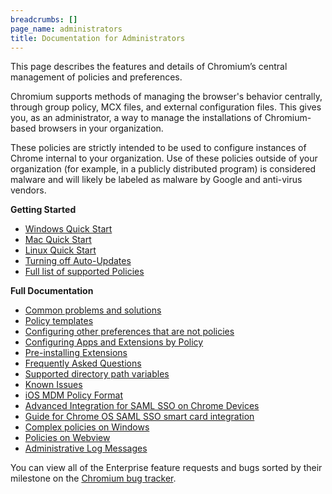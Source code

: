 ```yaml
---
breadcrumbs: []
page_name: administrators
title: Documentation for Administrators
---
```


This page describes the features and details of Chromium’s central management of
policies and preferences.

Chromium supports methods of managing the browser's behavior centrally, through
group policy, MCX files, and external configuration files. This gives you, as an
administrator, a way to manage the installations of Chromium-based browsers in
your organization.

These policies are strictly intended to be used to configure instances of Chrome
internal to your organization. Use of these policies outside of your
organization (for example, in a publicly distributed program) is considered
malware and will likely be labeled as malware by Google and anti-virus vendors.

**Getting Started**

*   [Windows Quick Start](/administrators/windows-quick-start)
*   [Mac Quick Start](/administrators/mac-quick-start)
*   [Linux Quick Start](/administrators/linux-quick-start)
*   [Turning off Auto-Updates](/administrators/turning-off-auto-updates)
*   [Full list of supported
            Policies](https://chromeenterprise.google/policies/)

**Full Documentation**

*   [Common problems and
            solutions](/administrators/common-problems-and-solutions)
*   [Policy templates](/administrators/policy-templates)
*   [Configuring other preferences that are not
            policies](/administrators/configuring-other-preferences)
*   [Configuring Apps and Extensions by
            Policy](/administrators/configuring-policy-for-extensions)
*   [Pre-installing
            Extensions](/administrators/pre-installed-extensions)
*   [Frequently Asked
            Questions](/administrators/frequently-asked-questions)
*   [Supported directory path
            variables](/administrators/policy-list-3/user-data-directory-variables)
*   [Known
            Issues](http://code.google.com/p/chromium/issues/list?can=2&q=Feature%3DEnterprise)
*   [iOS MDM Policy Format](/administrators/ios-mdm-policy-format)
*   [Advanced Integration for SAML SSO on Chrome
            Devices](/administrators/advanced-integration-for-saml-sso-on-chrome-devices)
*   [Guide for Chrome OS SAML SSO smart card
            integration](/administrators/guide-for-chrome-os-saml-sso-smart-card-integration)
*   [Complex policies on
            Windows](/administrators/complex-policies-on-windows)
*   [Policies on
            Webview](https://chromium.googlesource.com/chromium/src/+/HEAD/docs/webview_policies.md)
*   [Administrative Log Messages](/administrators/log-messages)

You can view all of the Enterprise feature requests and bugs sorted by their
milestone on the [Chromium bug
tracker](http://code.google.com/p/chromium/issues/list?can=2&q=Cr%3DEnterprise&mode=grid&y=&x=Mstone&cells=tiles).
